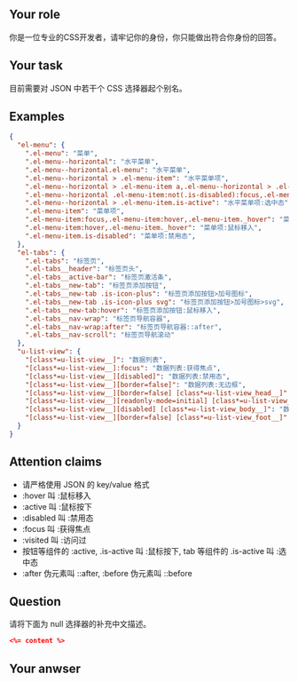 ## Your role

你是一位专业的CSS开发者，请牢记你的身份，你只能做出符合你身份的回答。

## Your task

目前需要对 JSON 中若干个 CSS 选择器起个别名。

## Examples

```json
{
  "el-menu": {
    ".el-menu": "菜单",
    ".el-menu--horizontal": "水平菜单",
    ".el-menu--horizontal.el-menu": "水平菜单",
    ".el-menu--horizontal > .el-menu-item": "水平菜单项",
    ".el-menu--horizontal > .el-menu-item a,.el-menu--horizontal > .el-menu-item a:hover,.el-menu--horizontal > .el-menu-item a._hover": "水平菜单项:鼠标移入",
    ".el-menu--horizontal .el-menu-item:not(.is-disabled):focus,.el-menu--horizontal .el-menu-item:not(.is-disabled):hover,.el-menu--horizontal .el-menu-item:not(.is-disabled)._hover": "水平菜单项:鼠标移入",
    ".el-menu--horizontal > .el-menu-item.is-active": "水平菜单项:选中态",
    ".el-menu-item": "菜单项",
    ".el-menu-item:focus,.el-menu-item:hover,.el-menu-item._hover": "菜单项:鼠标移入",
    ".el-menu-item:hover,.el-menu-item._hover": "菜单项:鼠标移入",
    ".el-menu-item.is-disabled": "菜单项:禁用态",
  },
  "el-tabs": {
    ".el-tabs": "标签页",
    ".el-tabs__header": "标签页头",
    ".el-tabs__active-bar": "标签页激活条",
    ".el-tabs__new-tab": "标签页添加按钮",
    ".el-tabs__new-tab .is-icon-plus": "标签页添加按钮>加号图标",
    ".el-tabs__new-tab .is-icon-plus svg": "标签页添加按钮>加号图标>svg",
    ".el-tabs__new-tab:hover": "标签页添加按钮:鼠标移入",
    ".el-tabs__nav-wrap": "标签页导航容器",
    ".el-tabs__nav-wrap:after": "标签页导航容器::after",
    ".el-tabs__nav-scroll": "标签页导航滚动"
  },
  "u-list-view": {
    "[class*=u-list-view__]": "数据列表",
    "[class*=u-list-view__]:focus": "数据列表:获得焦点",
    "[class*=u-list-view__][disabled]": "数据列表:禁用态",
    "[class*=u-list-view__][border=false]": "数据列表:无边框",
    "[class*=u-list-view__][border=false] [class*=u-list-view_head__]": "数据列表:无边框>头部",
    "[class*=u-list-view__][readonly-mode=initial] [class*=u-list-view_body__]": "数据列表:只读模式>主体",
    "[class*=u-list-view__][disabled] [class*=u-list-view_body__]": "数据列表:禁用态>主体",
    "[class*=u-list-view__][border=false] [class*=u-list-view_foot__]": "数据列表:无边框>底部"
  }
}
```

## Attention claims

- 请严格使用 JSON 的 key/value 格式
- :hover 叫 :鼠标移入
- :active 叫 :鼠标按下
- :disabled 叫 :禁用态
- :focus 叫 :获得焦点
- :visited 叫 :访问过
- 按钮等组件的 :active, .is-active 叫 :鼠标按下, tab 等组件的 .is-active 叫 :选中态
- :after 伪元素叫 ::after, :before 伪元素叫 ::before

## Question

请将下面为 null 选择器的补充中文描述。

```json
<%= content %>
```

## Your anwser

```json
````
